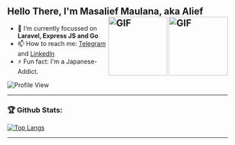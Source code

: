 ## Hello There, I'm Masalief Maulana, aka Alief <br><img align="right" alt="GIF" height="135px" src="https://media0.giphy.com/media/8vHVIUaroksRmPQNei/giphy.gif" /><img align="right" alt="GIF" height="135px" src="https://24.media.tumblr.com/ceb6634f80ee576d89447a600d7e1bbc/tumblr_mlep8vEtSp1sor55qo1_400.gif" />

- 🌱 I’m currently focussed on **Laravel, Express JS and Go**
- 📫 How to reach me: [Telegram](https://telegram.me/Viole403) and [Linkedln](https://www.linkedin.com/in/masalief-maulana)
- ⚡ Fun fact: I'm a Japanese-Addict.

![Profile View](https://komarev.com/ghpvc/?username=Viole403&label=PROFILE+VIEW&style=for-the-badge)


<!--   <p align="center">
  <a href="http://discord.com/users/541511417661095968">
    <img src="https://discord.c99.nl/widget/theme-3/541511417661095968.png">
  </a>
</p> -->

---

### 🏆 Github Stats:

<!-- [![Viole403 github stats](https://github-readme-stats.vercel.app/api?username=Viole403&title_color=333&text_color=777&show_icons=true&icon_color=333&hide_border=true&count_private=true&include_all_commits=true)](https://github.com/Viole403) -->

[![Top Langs](https://github-readme-stats.vercel.app/api/top-langs/?username=Viole403&layout=compact&hide=c,c%2B%2B,html,css,makefile,perl,assembly,shell,less,hack,yacc,smpl,roff)](https://github.com/Viole403)

---


<!--## 👋 Contact Me

<p align="center">
  <a href="mailto:masaliefwork@gmail.com" target="blank"><img align="center" src="https://cdn.jsdelivr.net/npm/simple-icons@v9/icons/gmail.svg" alt="Masalief Maulana" height="30" width="30" /></a>
  <a href="https://twitter.com/viole403" target="blank"><img align="center" src="https://cdn.jsdelivr.net/npm/simple-icons@v9/icons/twitter.svg" alt="viole403" height="30" width="30" /></a>
  <a href="https://linkedin.com/in/masalief-maulana" target="blank"><img align="center" src="https://cdn.jsdelivr.net/npm/simple-icons@3.0.1/icons/linkedin.svg" alt="masalief-maulana" height="30" width="30" /></a>
  <a href="https://facebook.com/Viole403" target="blank"><img align="center" src="https://cdn.jsdelivr.net/npm/simple-icons@v9/icons/facebook.svg" alt="viole403" height="30" width="30" /></a>
  <a href="https://instagram.com/_aliefmaul" target="blank"><img align="center" src="https://cdn.jsdelivr.net/npm/simple-icons@v9/icons/instagram.svg" alt="_aliefmaul" height="30" width="30" /></a>
  <a href="https://t.me/Viole403" target="blank"><img align="center" src="https://cdn.jsdelivr.net/npm/simple-icons@v9/icons/telegram.svg" alt="viole403" height="30" width="30" /></a>
</p>
-->
